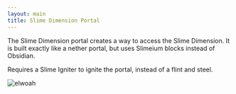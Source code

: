 ```yaml
---
layout: main
title: Slime Dimension Portal
---
```


The Slime Dimension portal creates a way to access the Slime Dimension. It is built exactly like a nether portal, but uses Slimeium blocks instead of Obsidian.

Requires a Slime Igniter to ignite the portal, instead of a flint and steel.

![elwoah](https://t.gyazo.com/teams/chew/e9360add17c222a3c4e46522383e3e19.png)

